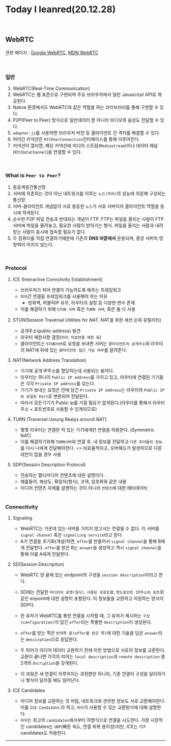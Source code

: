 # Today I leanred(20.12.28)
<br>

## WebRTC

   관련 페이지 : <a href="https://webrtc.org/?hl=kr">Google WebRTC</a>, <a href="https://webrtc.org/?hl=kr">MDN WebRTC</a>

<br>

### 일반
 1. WebRTC(Real-Time Communication)
 2. WebRTC는 웹 표준으로 구현되며 주요 브라우저에서 일반 Javascirpt API로 제공된다. 
 3. Native 환경에서도 WebRTC와 같은 역할을 하는 라이브러리를 통해 구현할 수 있다. 
 4. P2P(Peer to Peer) 방식으로 일반데이터 뿐 아니라 비디오와 음성도 전달할 수 있다. 
 5. `adapter.js`를 사용하면 브라우저 버전 등 클라이언트 간 격차를 해결할 수 있다.
 6. 피어간 커넥션은 `RTCPeerConnection`인터페이스를 통해 이루어진다.
 7. 커넥션이 열리면, 해당 커넥션에 미디어 스트림(`Mediastream`)이나 데이터 채널(`RTCDataChannel`)을 연결할 수 있다.

 <br>

### What is `Peer to Peer`?
1. 동등계층간통신망
2. 서버에 의존하는 것이 아닌 네트워크를 이루는 `노드(피어)`의 성능에 의존해 구성되는 통신망.
3. 서버-클라이언트 개념없이 서로 동등한 `노드`가 서로 서버이자 클라이언트 역할을 동시에 하게된다.
4. 순수한 P2P 파일 전송과 반대되는 개념이 FTP. FTP는 파일을 올리는 사람이 FTP서버에 파일을 올려놓고, 필요한 사람이 받아가는 형식. 파일을 올리는 사람과 내려받는 사람이 동시에 접속할 필요가 없다.
5. 두 컴퓨터를 직접 연결하기때문에 기존의 __DNS 바깥에서__ 운용되며, 중앙 서버의 영향력이 미치지 않는다.

 <br>

 ### Protocol
 1. ICE (Interactive Connctivity Establishment)
    -  브라우저가 피어 연결이 가능하도록 해주는 프레임워크
    - `피어`간 연결을 프레임워크를 사용해야 하는 이유
        -  방화벽, 퍼블릭IP 유무, 라우터의 설정 등 다양한 변수 존재
    - 이를 해결하기 위해 `STUN 서버` 혹은 `TURN 서버`, 혹은 둘 다 사용

2. STUN(Session Traversal Utilities for _NAT_, NAT을 위한 세션 순회 유틸리티)
    - 공개주소(public address) 발견
    - 라우터 제한사항 결정(`피어 직접연결 제한 등`)
    - 클라이언트는 `STUN서버`로 요청을 보내면 서버는 `클라이언트의 공개주소`와 라우터의 NAT에 뒤에 있는 `클라이언트 접근 가능 여부`를 알려준다.

3. NAT(Network Address Translation)
    - 기기에 공개 IP주소를 할당하는데 사용되는 용어다.
    - 라우터는 하나의 `Public IP address`를 가지고 있고, 라우터에 연결된 기기들은 각각 `Private IP address`를 갖는다.
    - 기기가 보내는 요청은 안에 담긴 `Private IP address`는 라우터의 `Public IP와 유일한 Port`로 변환되어 전달된다.
    - 따라서 모든기기가 Public ip를 가질 필요가 없게된다.(라우터를 통해서 라우터 주소 + 포트번호로 사용할 수 있게되므로)

4. TURN (Traversal Usiung Realys around _NAT_)
    - 몇몇 리우터는 연결한 적 있는 기기에게만 연결을 허용한다. (Symmetric NAT)
    - 이를 해결하기위해 `TURN서버`와 연결 후, 내 정보를 전달하고 `다른 피어들의 정보`를 다시 나에게 전달해야한다. => 비효율적이고, 오버헤드가 발생하므로 다른 대안이 없을 경우 사용

5. SDP(Session Description Protocol)
    - 전송하는 멀티미디어 컨텐츠에 대한 설명이다.
    - 예를들어, 해상도, 확장자(형식), 코덱, 암호화와 같은 내용
    - 미디어 컨텐츠 자체를 설명하는 것이 아니라 `컨텐츠`에 대한 메타데이터

    <br>

### Connectivity
1. Signaling
    - WebRTC는 가운데 있는 서버를 거치지 않고서는 연결될 수 없다. 이 서버를 `signal channel` 혹은 `signaliing service`라고 한다.
    - A가 연결을 초기화(개설)하면, `offer`를 만들어서 `signal channel`을 통해 B에게 전달한다. `offer`를 받은 B는 `answer`을 생성하고 역시 `signal channel`을 통해 이를 A에게 전달한다. 

2. SD(Session Descripiton)
    - WebRTC 양 끝에 있는 endpoint의 구성을 `session description`이라고 한다.
    - SD에는 전달한 `미디어의 포맷(형식)`, `사용된 프로토콜`, `엔드포인트 IP주소와 포트`와 같은 enpoint에 대한 설명이 포함된다. 이 정보들을 교환하고 저장하는 방식이 SDP다.
    - 한 유저가 WebRTC를 통한 연결을 시작할 때, 그 유저가 제시하는 `구성(configuration)`이 담긴 `offer`라는 특별한 `description`이 생성된다.
    - `offer`를 받는 쪽은 `반대쪽 끝(offer를 받은 쪽)`에 대한 기술을 담은 `answer`라는 `descirption`으로 응답한다.
    - 두 피어가 미디어 데이터 교환하기 전에 이런 방법으로 서로의 정보를 교환한다. 교환이 끝나면 각각의 피어는 `local description`과 `remote description` 총 2개의 `dscription`을 갖게된다.

    - 이 과정은 새 연결이 이루어지는 과정뿐만 아니라, 기존 연결이 구성을 달리하거나 형식이 달라질 때도 일어난다. 

3. ICE Candidates
    - 미디어 정보를 교환하는 것 처럼, 네트워크와 관련한 정보도 서로 교환해야한다. 이를 `ICE Candidate` 라 하고, `피어`가 사용할 수 있는 교환방식에 대해 설명한다.
    - `피어`는 최고의 `candidates`에서부터 하향식으로 연결을 시도한다. 가장 시장적인 candidates는 `UDP`(빠른 속도, 연결 회복 용이성)지만, ICE는 `TCP` candidates도 허용한다.

---





    
    

